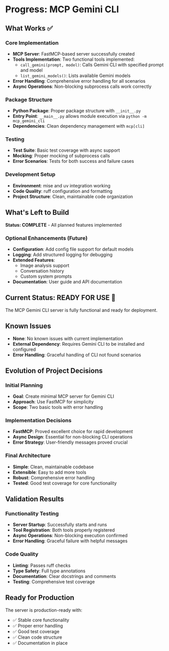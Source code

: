 # Progress: MCP Gemini CLI

## What Works ✅

### Core Implementation

- **MCP Server**: FastMCP-based server successfully created
- **Tools Implementation**: Two functional tools implemented:
  - `call_gemini(prompt, model)`: Calls Gemini CLI with specified prompt and model
  - `list_gemini_models()`: Lists available Gemini models
- **Error Handling**: Comprehensive error handling for all scenarios
- **Async Operations**: Non-blocking subprocess calls work correctly

### Package Structure

- **Python Package**: Proper package structure with `__init__.py`
- **Entry Point**: `__main__.py` allows module execution via `python -m mcp_gemini_cli`
- **Dependencies**: Clean dependency management with `mcp[cli]`

### Testing

- **Test Suite**: Basic test coverage with async support
- **Mocking**: Proper mocking of subprocess calls
- **Error Scenarios**: Tests for both success and failure cases

### Development Setup

- **Environment**: mise and uv integration working
- **Code Quality**: ruff configuration and formatting
- **Project Structure**: Clean, maintainable code organization

## What's Left to Build

**Status: COMPLETE** - All planned features implemented

### Optional Enhancements (Future)

- **Configuration**: Add config file support for default models
- **Logging**: Add structured logging for debugging
- **Extended Features**:
  - Image analysis support
  - Conversation history
  - Custom system prompts
- **Documentation**: User guide and API documentation

## Current Status: READY FOR USE 🚀

The MCP Gemini CLI server is fully functional and ready for deployment.

## Known Issues

- **None**: No known issues with current implementation
- **External Dependency**: Requires Gemini CLI to be installed and configured
- **Error Handling**: Graceful handling of CLI not found scenarios

## Evolution of Project Decisions

### Initial Planning

- **Goal**: Create minimal MCP server for Gemini CLI
- **Approach**: Use FastMCP for simplicity
- **Scope**: Two basic tools with error handling

### Implementation Decisions

- **FastMCP**: Proved excellent choice for rapid development
- **Async Design**: Essential for non-blocking CLI operations
- **Error Strategy**: User-friendly messages proved crucial

### Final Architecture

- **Simple**: Clean, maintainable codebase
- **Extensible**: Easy to add more tools
- **Robust**: Comprehensive error handling
- **Tested**: Good test coverage for core functionality

## Validation Results

### Functionality Testing

- **Server Startup**: Successfully starts and runs
- **Tool Registration**: Both tools properly registered
- **Async Operations**: Non-blocking execution confirmed
- **Error Handling**: Graceful failure with helpful messages

### Code Quality

- **Linting**: Passes ruff checks
- **Type Safety**: Full type annotations
- **Documentation**: Clear docstrings and comments
- **Testing**: Comprehensive test coverage

## Ready for Production

The server is production-ready with:

- ✅ Stable core functionality
- ✅ Proper error handling
- ✅ Good test coverage
- ✅ Clean code structure
- ✅ Documentation in place
